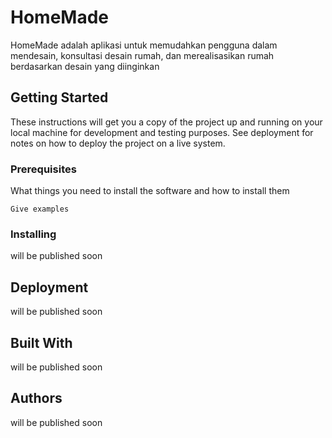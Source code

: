 # HomeMade

HomeMade adalah aplikasi untuk memudahkan pengguna dalam
mendesain, konsultasi desain rumah, dan merealisasikan rumah 
berdasarkan desain yang diinginkan

## Getting Started

These instructions will get you a copy of the project up and running on your local machine for development and testing purposes. See deployment for notes on how to deploy the project on a live system.

### Prerequisites

What things you need to install the software and how to install them

```
Give examples
```

### Installing

will be published soon

## Deployment

will be published soon

## Built With

will be published soon

## Authors

will be published soon
